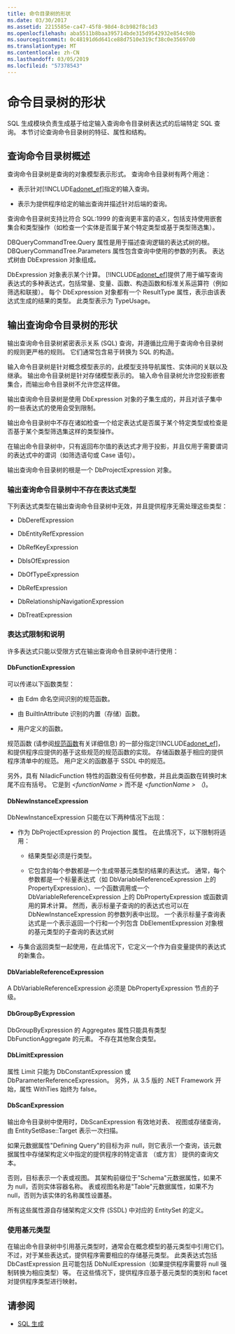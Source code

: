 ```yaml
---
title: 命令目录树的形状
ms.date: 03/30/2017
ms.assetid: 2215585e-ca47-45f8-98d4-8cb982f8c1d3
ms.openlocfilehash: aba5511b8baa395714bde315d9542932e854c98b
ms.sourcegitcommit: 0c48191d6d641ce88d7510e319cf38c0e35697d0
ms.translationtype: MT
ms.contentlocale: zh-CN
ms.lasthandoff: 03/05/2019
ms.locfileid: "57378543"
---
```

# <a name="the-shape-of-the-command-trees"></a>命令目录树的形状

SQL 生成模块负责生成基于给定输入查询命令目录树表达式的后端特定 SQL 查询。 本节讨论查询命令目录树的特征、属性和结构。

## <a name="query-command-trees-overview"></a>查询命令目录树概述

查询命令目录树是查询的对象模型表示形式。 查询命令目录树有两个用途：

- 表示针对[!INCLUDE[adonet_ef](../../../../../includes/adonet-ef-md.md)]指定的输入查询。

- 表示为提供程序给定的输出查询并描述针对后端的查询。

查询命令目录树支持比符合 SQL:1999 的查询更丰富的语义，包括支持使用嵌套集合和类型操作（如检查一个实体是否属于某个特定类型或基于类型筛选集）。

DBQueryCommandTree.Query 属性是用于描述查询逻辑的表达式树的根。 DBQueryCommandTree.Parameters 属性包含查询中使用的参数的列表。 表达式树由 DbExpression 对象组成。

DbExpression 对象表示某个计算。 
  [!INCLUDE[adonet_ef](../../../../../includes/adonet-ef-md.md)]提供了用于编写查询表达式的多种表达式，包括常量、变量、函数、构造函数和标准关系运算符（例如筛选和联接）。 每个 DbExpression 对象都有一个 ResultType 属性，表示由该表达式生成的结果的类型。 此类型表示为 TypeUsage。

## <a name="shapes-of-the-output-query-command-tree"></a>输出查询命令目录树的形状

输出查询命令目录树紧密表示关系 (SQL) 查询，并遵循比应用于查询命令目录树的规则更严格的规则。 它们通常包含易于转换为 SQL 的构造。

输入命令目录树是针对概念模型表示的，此模型支持导航属性、实体间的关联以及继承。 输出命令目录树是针对存储模型表示的。 输入命令目录树允许您投影嵌套集合，而输出命令目录树不允许您这样做。

输出查询命令目录树是使用 DbExpression 对象的子集生成的，并且对该子集中的一些表达式的使用会受到限制。

输出命令目录树中不存在诸如检查一个给定表达式是否属于某个特定类型或检查是否基于某个类型筛选集这样的类型操作。

在输出命令目录树中，只有返回布尔值的表达式才用于投影，并且仅用于需要谓词的表达式中的谓词（如筛选语句或 Case 语句）。

输出查询命令目录树的根是一个 DbProjectExpression 对象。

### <a name="expression-types-not-present-in-output-query-command-trees"></a>输出查询命令目录树中不存在表达式类型

下列表达式类型在输出查询命令目录树中无效，并且提供程序无需处理这些类型：

- DbDerefExpression

- DbEntityRefExpression

- DbRefKeyExpression

- DbIsOfExpression

- DbOfTypeExpression

- DbRefExpression

- DbRelationshipNavigationExpression

- DbTreatExpression

### <a name="expression-restrictions-and-notes"></a>表达式限制和说明

许多表达式只能以受限方式在输出查询命令目录树中进行使用：

#### <a name="dbfunctionexpression"></a>DbFunctionExpression

可以传递以下函数类型：

- 由 Edm 命名空间识别的规范函数。

- 由 BuiltInAttribute 识别的内置（存储）函数。

- 用户定义的函数。

规范函数 (请参阅[规范函数](../../../../../docs/framework/data/adonet/ef/language-reference/canonical-functions.md)有关详细信息) 的一部分指定[!INCLUDE[adonet_ef](../../../../../includes/adonet-ef-md.md)]，和提供程序应提供的基于这些规范的规范函数的实现。 存储函数基于相应的提供程序清单中的规范。 用户定义的函数基于 SSDL 中的规范。

另外，具有 NiladicFunction 特性的函数没有任何参数，并且此类函数在转换时末尾不应有括号。  它是到 *\<functionName >* 而不是 *\<functionName > （)*。

#### <a name="dbnewinstanceexpression"></a>DbNewInstanceExpression

DbNewInstanceExpression 只能在以下两种情况下出现：

- 作为 DbProjectExpression 的 Projection 属性。  在此情况下，以下限制将适用：

    - 结果类型必须是行类型。

    - 它包含的每个参数都是一个生成带基元类型的结果的表达式。 通常，每个参数都是一个标量表达式（如 DbVariableReferenceExpression 上的 PropertyExpression）、一个函数调用或一个 DbVariableReferenceExpression 上的 DbPropertyExpression 或函数调用的算术计算。 然而，表示标量子查询的的表达式也可以在 DbNewInstanceExpression 的参数列表中出现。 一个表示标量子查询表达式是一个表示返回一个行和一个列包含 DbElementExpression 对象根的基元类型的子查询的表达式树

- 与集合返回类型一起使用，在此情况下，它定义一个作为自变量提供的表达式的新集合。

#### <a name="dbvariablereferenceexpression"></a>DbVariableReferenceExpression

A DbVariableReferenceExpression 必须是 DbPropertyExpression 节点的子级。

#### <a name="dbgroupbyexpression"></a>DbGroupByExpression

DbGroupByExpression 的 Aggregates 属性只能具有类型 DbFunctionAggregate 的元素。 不存在其他聚合类型。

#### <a name="dblimitexpression"></a>DbLimitExpression

属性 Limit 只能为 DbConstantExpression 或 DbParameterReferenceExpression。 另外，从 3.5 版的 .NET Framework 开始，属性 WithTies 始终为 false。

#### <a name="dbscanexpression"></a>DbScanExpression

输出命令目录树中使用时，DbScanExpression 有效地对表、 视图或存储查询，由 EntitySetBase::Target 表示一次扫描。

如果元数据属性"Defining Query"的目标为非 null，则它表示一个查询，该元数据属性中存储架构定义中指定的提供程序的特定语言 （或方言） 提供的查询文本。

否则，目标表示一个表或视图。 其架构前缀位于"Schema"元数据属性，如果不为 null，否则实体容器名称。  表或视图名称是"Table"元数据属性，如果不为 null，否则为该实体的名称属性设置基。

所有这些属性源自存储架构定义文件 (SSDL) 中对应的 EntitySet 的定义。

### <a name="using-primitive-types"></a>使用基元类型

在输出命令目录树中引用基元类型时，通常会在概念模型的基元类型中引用它们。 不过，对于某些表达式，提供程序需要相应的存储基元类型。 此类表达式包括 DbCastExpression 且可能包括 DbNullExpression（如果提供程序需要将 null 强制转换为相应类型）等。 在这些情况下，提供程序应基于基元类型的类别和 facet 对提供程序类型进行映射。

## <a name="see-also"></a>请参阅

- [SQL 生成](../../../../../docs/framework/data/adonet/ef/sql-generation.md)
